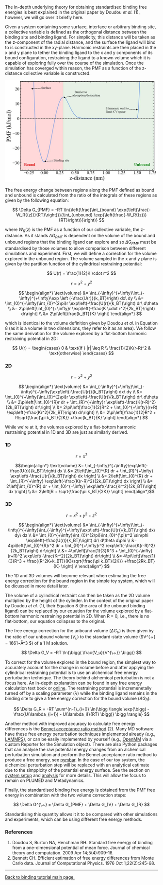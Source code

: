 The in-depth underlying theory for obtaining standardised binding free energies is best explained in the original paper by Doudou <em>et al.</em> (1), however, we will go over it briefly here. 

Given a system containing some surface, interface or arbitrary binding site, a collective variable is defined as the orthogonal distance between the binding site and binding ligand. For simplicity, this distance will be taken as the z-component of the radial distance, and the surface the ligand will bind to is constructed in the xy-plane. Harmonic restraints are then placed in the x and y plane to tether the binding ligand to the x and y components of its bound configuration, restraining the ligand to a known volume which it is capable of exploring fully over the course of the simulation. Once the simulation has coverged within reason, the PMF as a function of the z-distance collective variable is constructed.

<p align="center" >
<a href="link">
<img src="figures/PMF_demo.jpg" alt="eg_pmf" width="700"></a></p>

The free energy change between regions along the PMF defined as bound and unbound is calculated from the ratio of the integrals of these regions as given by the following equation:

$$
\Delta G_{PMF} = -RT \ln{\left(\frac{\int_{bound} \exp{\left(\frac{-W_R{(z)}}{RT}\right)}}{\int_{unbound} \exp{\left(\frac{-W_R{(z)}}{RT}\right)}}\right)}
$$

where $W_R{(z)}$ is the PMF as a function of our collective variable, the z-distance. As it stands $\Delta G_{PMF}$ is dependent on the volume of the bound and unbound regions that the binding ligand can explore and so $\Delta G_{PMF}$ must be standardised by those volumes to allow comparison between different simulations and experiment. First, we will define a correction for the volume explored in the unbound region. The volume sampled in the x and y plane is given by the partition function of the cylindrical restraining potential:

$$
U(r) = \frac{1}{2}K \cdot r^2 
$$

$$
r = x^2 + y^2
$$

$$
\begin{align*}
\text{volume} &= \int_{-\infty}^{+\infty}\int_{-\infty}^{+\infty}\exp \left (-\frac{U(r)}{k_BT}\right) dx\ dy \\
&= \int_{0}^{+\infty}\int_{0}^{2\pi}r \exp\left(-\frac{U(r)}{k_BT}\right) dr\ d\theta \\
&= 2\pi\left[\int_{0}^{+\infty}r \exp\left(-\frac{K \cdot r^2}{2k_BT}\right) dr\right] \\
&= 2\pi\left[\frac{k_BT}{K} \right]
\end{align*}
$$

which is identical to the volume definition given by Doudou <em>et al.</em> in Equation 8 (as it is a volume in two dimensions, they refer to it as an area). We follow the same derivation for the volume explored by a flat-bottom harmonic restraining potential in 2D:

$$
U(r) = 
\begin{cases}
    0 & \text{if } |r| \leq R \\
    \frac{1}{2}K(r-R)^2 & \text{otherwise}
\end{cases}
$$

<h3>2D</h3>

$$
r = x^2 + y^2
$$

$$
\begin{align*}
\text{volume} &= \int_{-\infty}^{+\infty}\int_{-\infty}^{+\infty}\exp\left(-\frac{U(r)}{k_BT}\right) dx\ dy \\
&= \int_{0}^{+\infty}\int_{0}^{2\pi}r \exp\left(-\frac{U(r)}{k_BT}\right) dr\ d\theta \\
&= 2\pi\left[\int_{0}^{R}r dr + \int_{R}^{+\infty}r \exp\left(-\frac{K(r-R)^2}{2k_BT}\right) dr\right] \\
&= 2\pi\left[\frac{1}{2}R^2 + \int_{0}^{+\infty}(r+R) \exp\left(-\frac{Kr^2}{2k_BT}\right) dr\right] \\
&= 2\pi\left[\frac{1}{2}R^2 + R\sqrt{\frac{\pi k_BT}{2K}} +\frac{k_BT}{K} \right]
\end{align*}
$$

While we're at it, the volumes explored by a flat-bottom harmonic restraining potential in 1D and 3D are just as similarly derived.

<h3>1D</h3>

$$
r = x^2
$$

$$\begin{align*}
\text{volume} &= \int_{-\infty}^{+\infty}\exp\left(-\frac{U(r)}{k_BT}\right) dx \\
&= 2\left[\int_{0}^{R} dr + \int_{R}^{+\infty} \exp\left(-\frac{U(r)}{k_BT}\right) dx \right] \\
&= 2\left[\int_{0}^{R} dr + \int_{R}^{+\infty} \exp\left(-\frac{K(r-R)^2}{2k_BT}\right) dx \right] \\
&= 2\left[\int_{0}^{R} dr + \int_{0}^{+\infty} \exp\left(-\frac{Kr^2}{2k_BT}\right) dx \right] \\
&= 2\left[R + \sqrt{\frac{\pi k_BT}{2K}} \right]
\end{align*}$$

<h3>3D</h3>

$$
r = x^2 + y^2 + z^2
$$

$$
\begin{align*}
\text{volume} &= \int_{-\infty}^{+\infty}\int_{-\infty}^{+\infty}\int_{-\infty}^{+\infty}\exp\left(-\frac{U(r)}{k_BT}\right) dx\ dy\ dz \\
&= \int_{0}^{+\infty}\int_{0}^{2\pi}\int_{0}^{\pi}r^2 \sin\phi \exp\left(-\frac{U(r)}{k_BT}\right) dr\ d\theta d\phi \\
&= 4\pi\left[\int_{0}^{R}r^2 dr + \int_{R}^{+\infty}r^2 \exp\left(-\frac{K(r-R)^2}{2k_BT}\right) dr\right] \\
&= 4\pi\left[\frac{1}{3}R^3 + \int_{0}^{+\infty}(r+R)^2 \exp\left(-\frac{Kr^2}{2k_BT}\right) dr\right] \\
&= 4\pi\left[\frac{1}{3}R^3 + \frac{(R^2K+k_BT)}{K}\sqrt{\frac{\pi k_BT}{2K}} +\frac{2Rk_BT}{K} \right] \\
\end{align*}
$$

The 1D and 3D volumes will become relevant when estimating the free energy correction for the bound region in the simple toy system, which will be dicussed in more detail later.

The volume of a cylindrical restraint can then be taken as the 2D volume multiplied by the height of the cylinder. In the context of the original paper by Doudou <em>et al.</em> (1), their Equation 8 (the area of the unbound binding ligand) can be replaced by our equation for the volume explored by a flat-bottom harmonic restraining potential in 2D. When R = 0, i.e., there is no flat-bottom, our equation collapses to the original. 

The free energy correction for the unbound volume ($\Delta G_V$) is then given by the ratio of our unbound volume ($V_u$) to the standard-state volume ($V^{⦵} = 1661~Å^3 $) of a 1 M solution.

$$
\Delta G_V = -RT \ln{\bigg( \frac{V_u}{V^{\⦵}} \bigg)}
$$

To correct for the volume explored in the bound region, the simplest way to accurately account for the change in volume before and after applying the cylindrical restraining potential is to use an alchemical free energy perturbation technique. The theory behind alchemical perturbation is not a focus here. An in-depth explanation can be found in any free energy calculation text book or [online](https://alchemistry.org/wiki/Main_Page). The restraining potential is incremenetally turned off by a scaling parameter ($\lambda$) while the binding ligand remains in the binding site to give a free energy correction for the bound volume ($\Delta G_R$):

$$
\Delta G_R = -RT \sum^{n-1}_{i=0} \ln{\bigg \langle  \exp{\bigg( -\frac{U(\lambda_{i+1}) - U(\lambda_i)}{RT} \bigg)}  \bigg \rangle}
$$

Another method with improved accuracy to calculate free energy differences is the [Bennet acceptance ratio method](https://alchemistry.org/wiki/Bennett_Acceptance_Ratio) (2). Many MD software have these free energy perturbation techniques implemented already (e.g., [LAMMPS](https://docs.lammps.org/compute_fep.html)), or can be easily implemented by yourself (e.g., [OpenMM](http://docs.openmm.org/7.4.0/api-python/generated/simtk.openmm.app.simulation.Simulation.html) via a custom Reporter for the Simulation object). There are also Python packages that can analyse the raw potential energy changes from an alchemical perturbation simulation and perform the Bennet acceptance ratio method to produce a free energy, see [pymbar](https://github.com/choderalab/pymbar). In the case of our toy system, the alchemical perturbation step will be replaced with an analytical estimate due to the simpplcity of the potential energy surface. See the section on [system setup](system.md) and [analysis](analysis.md) for more details. This will allow the focus to remain on PLUMED and Metadynamics.


Finally, the standardised binding free energy is obtained from the PMF free energy in combination with the two volume correction steps:

$$
\Delta G^{\⦵} = \Delta G_{PMF} + \Delta G_{V} + \Delta G_{R}
$$

Standardising this quantity allows it it to be compared with other simulations and experiments, which can be using different free energy methods.

<h3>References</h3>

1. Doudou S, Burton NA, Henchman RH. Standard free energy of binding from a one-dimensional potential of mean force. Journal of chemical theory and computation. 2009 Apr 14;5(4):909-18.
2. Bennett CH. Efficient estimation of free energy differences from Monte Carlo data. Journal of Computational Physics. 1976 Oct 1;22(2):245-68.

---

[Back to binding tutorial main page.](../NAVIGATE.md)